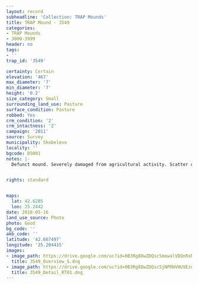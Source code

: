 ```yaml
---
layout: record
subheadline: 'Collection: TRAP Mounds'
title: TRAP Mound - 3549
categories:
- TRAP Mounds
- 3000-3999
header: no
tags:
- ''
trap_id: '3549'

certainty: Certain
elevation: '467'
max_diameter: '7'
min_diameter: '7'
height: '0.2'
size_category: Small
surrounding_land_use: Pasture
surface_condition: Pasture
robbed: Yes
crm_condition: '2'
crm_intactness: '2'
campaign: '2011'
source: Survey
municipality: Skobelevo
locality: ''
bgcode: DS001
notes: |-
  Defunct mound. Severely damaged from agricultural activity. Scatter of medium-sized stones.


rights: standard


maps:
  lat: 42.6285
  lon: 25.2442
date: 2018-05-16
land_use_source: Photo
photo: Good
bg_code: ''
akb_code: ''
latitude: '42.667497'
longitude: '25.204415'
images:
- image_path: https://drive.google.com/uc?id=0B3Rg88wZDQscSmowalVDQnRxNkE
  title: 3549_Overview_S.dng
- image_path: https://drive.google.com/uc?id=0B3Rg88wZDQscSjNPRHVHUVEzdHM
  title: 3549_Detail_RT01.dng
---
```

